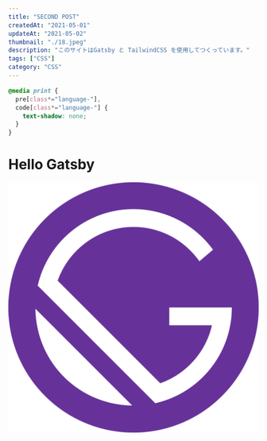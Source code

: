 ```yaml
---
title: "SECOND POST"
createdAt: "2021-05-01"
updateAt: "2021-05-02"
thumbnail: "./18.jpeg"
description: "このサイトはGatsby と TailwindCSS を使用してつくっています。"
tags: ["CSS"]
category: "CSS"
---
```


```css:title=styles.css
@media print {
  pre[class*="language-"],
  code[class*="language-"] {
    text-shadow: none;
  }
}
```

# Hello Gatsby

![Gatsbyjs](./icon.png)
